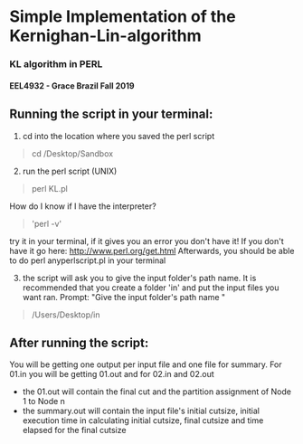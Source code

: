 # Simple Implementation of the Kernighan-Lin-algorithm
### KL algorithm in PERL
#### EEL4932 - Grace Brazil Fall 2019 

## Running the script in your terminal:
1. cd into the location where you saved the perl script
> cd /Desktop/Sandbox

2. run the perl script (UNIX)
> perl KL.pl

How do I know if I have the interpreter?  
>'perl -v' 

try it in your terminal, if it gives you an error you don't have it!
If you don't have it go here: http://www.perl.org/get.html
Afterwards, you should be able to do perl <space> anyperlscript.pl in your terminal

3. the script will ask you to give the input folder's path name. It is recommended that you create a folder 'in' and put the input files you want ran.
Prompt:
"Give the input folder's path name "
> /Users/Desktop/in


## After running the script:
You will be getting one output per input file and one file for summary. For 01.in you will be getting  01.out and for 02.in and 02.out

- the 01.out will contain the final cut and the partition assignment of Node 1 to Node n
- the summary.out will contain the input file's initial cutsize, initial execution time in calculating initial cutsize, final cutsize and time elapsed for the final cutsize
